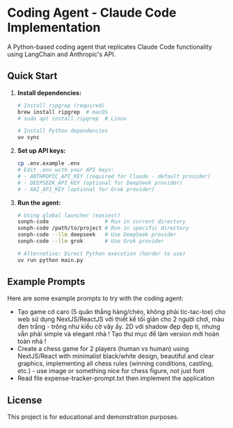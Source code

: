 # Coding Agent - Claude Code Implementation

A Python-based coding agent that replicates Claude Code functionality using LangChain and Anthropic's API.

## Quick Start

1. **Install dependencies:**
   ```bash
   # Install ripgrep (required)
   brew install ripgrep  # macOS
   # sudo apt install ripgrep  # Linux
   
   # Install Python dependencies
   uv sync
   ```

2. **Set up API keys:**
   ```bash
   cp .env.example .env
   # Edit .env with your API keys:
   # - ANTHROPIC_API_KEY (required for Claude - default provider)
   # - DEEPSEEK_API_KEY (optional for DeepSeek provider)  
   # - XAI_API_KEY (optional for Grok provider)
   ```

3. **Run the agent:**
   ```bash
   # Using global launcher (easiest)
   sonph-code                  # Run in current directory
   sonph-code /path/to/project # Run in specific directory
   sonph-code --llm deepseek   # Use DeepSeek provider
   sonph-code --llm grok       # Use Grok provider
   
   # Alternative: Direct Python execution (harder to use)
   uv run python main.py
   ```

## Example Prompts

Here are some example prompts to try with the coding agent:

- Tạo game cờ caro (5 quân thẳng hàng/chéo, không phải tic-tac-toe) cho web sử dụng NextJS/ReactJS với thiết kế tối giản cho 2 người chơi, màu đen trắng - trông như kiểu cờ vây ấy. 2D với shadow đẹp đẹp tí, nhưng vẫn phải simple và elegant nhá ! Tạo thư mục để làm version mới hoàn toàn nhá ! 
- Create a chess game for 2 players (human vs human) using NextJS/React with minimalist black/white design, beautiful and clear graphics, implementing all chess rules (winning conditions, castling, etc.) - use image or something nice for chess figure, not just font 
- Read file expense-tracker-prompt.txt then implement the application

## License

This project is for educational and demonstration purposes.
